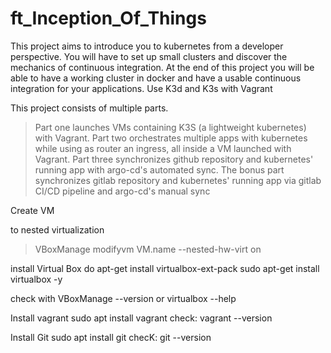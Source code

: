 # ft_Inception_Of_Things

This project aims to introduce you to kubernetes from a developer perspective. You will have to set up small clusters and discover the mechanics of continuous integration. At the end of this project you will be able to have a working cluster in docker and have a usable continuous integration for your applications.
Use K3d and K3s with Vagrant

This project consists of multiple parts.
>Part one launches VMs containing K3S (a lightweight kubernetes) with Vagrant.
>Part two orchestrates multiple apps with kubernetes while using as router an ingress, all inside a VM launched with Vagrant.
>Part three synchronizes github repository and kubernetes' running app with argo-cd's automated sync.
>The bonus part synchronizes gitlab repository and kubernetes' running app via gitlab CI/CD pipeline and argo-cd's manual sync

Create VM

to nested virtualization
>VBoxManage modifyvm VM.name --nested-hw-virt on

install Virtual Box
do apt-get install virtualbox-ext-pack
sudo apt-get install virtualbox -y

check with
VBoxManage --version
or
virtualbox --help

Install vagrant
sudo apt install vagrant
check:
vagrant --version

Install Git
sudo apt install git
checK:
git --version
